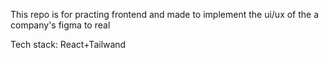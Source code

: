 This repo is for practing frontend and made to implement the ui/ux of the a company's figma to real

Tech stack:
React+Tailwand
